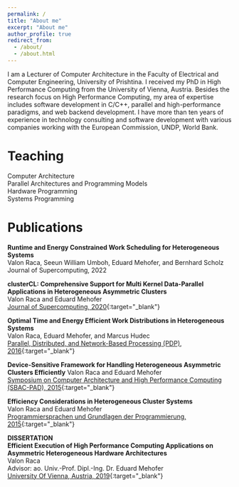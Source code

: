```yaml
---
permalink: /
title: "About me"
excerpt: "About me"
author_profile: true
redirect_from: 
  - /about/
  - /about.html
---
```


I am a Lecturer of Computer Architecture in the Faculty of Electrical and Computer Engineering, University of Prishtina. I received my PhD in High Performance Computing from the University of Vienna, Austria. Besides the research focus on High Performance Computing, my area of expertise includes
software development in C/C++, parallel and high-performance paradigms, and web backend development. I have more than ten years of experience in technology consulting and software development with various companies working with the European Commission, UNDP, World Bank.
  

Teaching
======
Computer Architecture  
Parallel Architectures and Programming Models  
Hardware Programming  
Systems Programming
  
  
Publications
======
**Runtime and Energy Constrained Work Scheduling for Heterogeneous Systems**  
Valon Raca, Seeun William Umboh, Eduard Mehofer, and Bernhard Scholz  
Journal of Supercomputing, 2022  
  
**clusterCL: Comprehensive Support for Multi Kernel Data-Parallel Applications in Heterogeneous Asymmetric Clusters**  
Valon Raca and Eduard Mehofer  
[Journal of Supercomputing, 2020](https://doi.org/10.1007/s11227-020-03234-w){:target="_blank"} 
  
**Optimal Time and Energy Efficient Work Distributions in Heterogeneous Systems**  
Valon Raca, Eduard Mehofer, and Marcus Hudec  
[Parallel, Distributed, and Network-Based Processing (PDP), 2016](https://doi.org/10.1109/PDP.2016.68){:target="_blank"}  
  
**Device-Sensitive Framework for Handling Heterogeneous Asymmetric Clusters Efficiently**
Valon Raca and Eduard Mehofer  
[Symposium on Computer Architecture and High Performance Computing (SBAC-PAD), 2015](https://doi.org/10.1109/SBAC-PAD.2015.15){:target="_blank"}  
  
**Efficiency Considerations in Heterogeneous Cluster Systems**  
Valon Raca and Eduard Mehofer  
[Programmiersprachen und Grundlagen der Programmierung, 2015](https://www.complang.tuwien.ac.at/kps2015/proceedings/KPS_2015_submission_26.pdf){:target="_blank"}  
  
**DISSERTATION**  
**Efficient Execution of High Performance Computing Applications on Asymmetric Heterogeneous Hardware Architectures**  
Valon Raca  
Advisor: ao. Univ.-Prof. Dipl.-Ing. Dr. Eduard Mehofer  
[University Of Vienna, Austria, 2019](https://doi.org/10.25365/thesis.59157){:target="_blank"}



